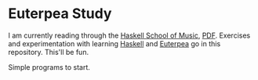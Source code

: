# Euterpea Study

I am currently reading through the [Haskell School of Music], [PDF]. Exercises and experimentation with learning [Haskell] and [Euterpea] go in this repository. This'll be fun. 

Simple programs to start.

[Haskell School of Music]:http://haskell.cs.yale.edu/euterpea/haskell-school-of-music/
[PDF]:http://haskell.cs.yale.edu/wp-content/uploads/2014/04/HSoM1.pdf
[Euterpea]:https://github.com/Euterpea/Euterpae
[Haskell]:https://www.haskell.org/haskellwiki/Introduction